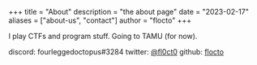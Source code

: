 +++
title = "About"
description = "the about page"
date = "2023-02-17"
aliases = ["about-us", "contact"]
author = "flocto"
+++

I play CTFs and program stuff. Going to TAMU (for now). 

discord: fourleggedoctopus#3284
twitter: [@fl0ct0](https://twitter.com/fl0ct0)
github: [flocto](https://github.com/flocto)

